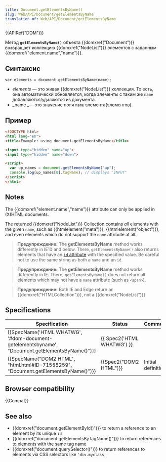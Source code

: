 ```yaml
---
title: Document.getElementsByName()
slug: Web/API/Document/getElementsByName
translation_of: Web/API/Document/getElementsByName
---
```

{{APIRef("DOM")}}

Метод **`getElementsByName()`** объекта {{domxref("Document")}} возвращает коллекцию {{domxref("NodeList")}} элементов с заданным {{domxref("element.name","name")}}.

## Синтаксис

```
var elements = document.getElementsByName(name);
```

- _elements_ — это живая {{domxref("NodeList")}} коллекция. То есть, она автоматически обновляется, когда элементы с таким же `name` добавляются/удаляются из документа.
- _name _— это значение поля `name` элемента(элементов).

## Пример

```html
<!DOCTYPE html>
<html lang="en">
<title>Example: using document.getElementsByName</title>

<input type="hidden" name="up">
<input type="hidden" name="down">

<script>
  var up_names = document.getElementsByName("up");
  console.log(up_names[0].tagName); // displays "INPUT"
</script>
</html>
```

## Notes

The {{domxref("element.name","name")}} attribute can only be applied in (X)HTML documents.

The returned {{domxref("NodeList")}} Collection contains _all_ elements with the given `name`, such as {{htmlelement("meta")}}, {{htmlelement("object")}}, and even elements which do not support the `name` attribute at all.

> **Предупреждение:** The **getElementsByName** method works differently in IE10 and below. There, `getElementsByName()` also returns elements that have an [`id` attribute](/ru/docs/Web/HTML/Global_attributes/id) with the specified value. Be careful not to use the same string as both a `name` and an `id`.

> **Предупреждение:** The **getElementsByName** method works differently in IE. There, `getElementsByName()` does not return all elements which may not have a `name` attribute (such as `<span>`).

> **Предупреждение:** Both IE and Edge return an {{domxref("HTMLCollection")}}, not a {{domxref("NodeList")}}

## Specifications

| Specification                                                                                                                | Status                               | Comment            |
| ---------------------------------------------------------------------------------------------------------------------------- | ------------------------------------ | ------------------ |
| {{SpecName('HTML WHATWG', '#dom-document-getelementsbyname', "Document.getElementsByName()")}} | {{ Spec2('HTML WHATWG') }} |                    |
| {{SpecName("DOM2 HTML", "html.html#ID-71555259", "Document.getElementsByName()")}}                 | {{Spec2("DOM2 HTML")}}         | Initial definition |

## Browser compatibility

{{Compat}}

## See also

- {{domxref("document.getElementById()")}} to return a reference to an element by its unique `id`
- {{domxref("document.getElementsByTagName()")}} to return references to elements with the same [tag name](/ru/docs/Web/API/Element/tagName)
- {{domxref("document.querySelector()")}} to return references to elements via CSS selectors like `'div.myclass'`
